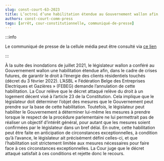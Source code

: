 ```yaml
---   
slug: const-court-63-2023
title: L’octroi d’une habilitation étendue au Gouvernement wallon afin, en cas de crise, de garantir le droit à l’énergie des clients résidentiels touchés, moyennant confirmation des mesures par le législateur, est constitutionnel
authors: const-court-comm-press
tags: [arrêt, cour-constitutionnelle, communiqué-de-presse]
---
```


:::info

Le communiqué de presse de la cellule média peut être consulté via [ce lien](https://www.const-court.be/public/f/2023/2023-063f-info.pdf) 

:::

À la suite des inondations de juillet 2021, le législateur wallon a conféré au Gouvernement wallon une habilitation étendue afin, dans le cadre de crises futures, de garantir le droit à l’énergie des clients résidentiels touchés (décret du 3 février 2022). L’ASBL « Fédération Belge des Entreprises Electriques et Gazières » (FEBEG) demande l’annulation de cette habilitation.La Cour relève que le décret attaqué relève du droit à un logement décent visé à l’article 23 de la Constitution. Cela implique que le législateur doit déterminer l’objet des mesures que le Gouvernement peut prendre sur la base de cette habilitation. Toutefois, le législateur peut habiliter le Gouvernement à déterminer lui-même les mesures à prendre lorsque le respect de la procédure parlementaire ne lui permettrait pas de réaliser un objectif d’intérêt général, pour autant que les mesures soient confirmées par le législateur dans un bref délai. En outre, cette habilitation peut être faite en anticipation de circonstances exceptionnelles, à condition qu’à l’avance, le législateur ait précisément défini celles-ci, et que l’habilitation soit strictement limitée aux mesures nécessaires pour faire face à ces circonstances exceptionnelles. La Cour juge que le décret attaqué satisfait à ces conditions et rejette donc le recours.
